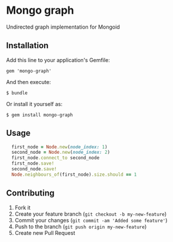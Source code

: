 # Mongo graph

Undirected graph implementation for Mongoid

## Installation

Add this line to your application's Gemfile:

    gem 'mongo-graph'

And then execute:

    $ bundle

Or install it yourself as:

    $ gem install mongo-graph

## Usage

```ruby
  first_node = Node.new(node_index: 1)
  second_node = Node.new(node_index: 2)
  first_node.connect_to second_node
  first_node.save!
  second_node.save!
  Node.neighbours_of(first_node).size.should == 1
```

## Contributing

1. Fork it
2. Create your feature branch (`git checkout -b my-new-feature`)
3. Commit your changes (`git commit -am 'Added some feature'`)
4. Push to the branch (`git push origin my-new-feature`)
5. Create new Pull Request
